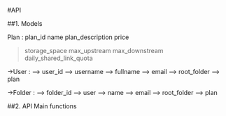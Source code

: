 #API 

##1.  Models

Plan : 
plan_id
name
plan_description
price
> storage_space
> max_upstream
> max_downstream
> daily_shared_link_quota


->User :
--> user_id
--> username
--> fullname
--> email
--> root_folder
--> plan

->Folder : 
--> folder_id
--> user
--> name
--> email
--> root_folder
--> plan


##2.	API Main functions

